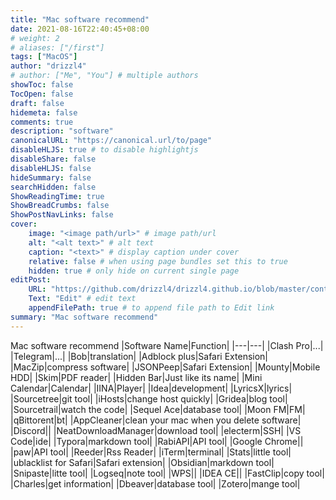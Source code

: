 ```yaml
---
title: "Mac software recommend"
date: 2021-08-16T22:40:45+08:00
# weight: 2
# aliases: ["/first"]
tags: ["MacOS"]
author: "drizzl4"
# author: ["Me", "You"] # multiple authors
showToc: false
TocOpen: false
draft: false
hidemeta: false
comments: true
description: "software"
canonicalURL: "https://canonical.url/to/page"
disableHLJS: true # to disable highlightjs
disableShare: false
disableHLJS: false
hideSummary: false
searchHidden: false
ShowReadingTime: true
ShowBreadCrumbs: false
ShowPostNavLinks: false
cover:
    image: "<image path/url>" # image path/url
    alt: "<alt text>" # alt text
    caption: "<text>" # display caption under cover
    relative: false # when using page bundles set this to true
    hidden: true # only hide on current single page
editPost:
    URL: "https://github.com/drizzl4/drizzl4.github.io/blob/master/content"
    Text: "Edit" # edit text
    appendFilePath: true # to append file path to Edit link
summary: "Mac software recommend"
---
```

Mac software recommend
|Software Name|Function|
|---|---|
|Clash Pro|...|
|Telegram|...|
|Bob|translation|
|Adblock plus|Safari Extension|
|MacZip|compress software|
|JSONPeep|Safari Extension|
|Mounty|Mobile HDD|
|Skim|PDF reader|
|Hidden Bar|Just like its name|
|Mini Calendar|Calendar|
|IINA|Player|
|Idea|development|
|LyricsX|lyrics|
|Sourcetree|git tool|
|iHosts|change host quickly|
|Gridea|blog tool|
|Sourcetrail|watch the code|
|Sequel Ace|database tool|
|Moon FM|FM|
|qBittorent|bt|
|AppCleaner|clean your mac when you delete software|
|Discord||
|NeatDownloadManager|download tool|
|electerm|SSH|
|VS Code|ide|
|Typora|markdown tool|
|RabiAPI|API tool|
|Google Chrome||
|paw|API tool|
|Reeder|Rss Reader|
|iTerm|terminal|
|Stats|little tool|
|ublacklist for Safari|Safari extension|
|Obsidian|markdown tool|
|Snipaste|litte tool|
|Logseq|note tool|
|WPS||
|IDEA CE||
|FastClip|copy tool|
|Charles|get information|
|Dbeaver|database tool|
|Zotero|mange tool|
